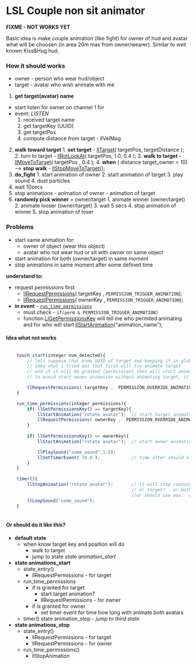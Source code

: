 # LSL Couple non sit animator

**FIXME - NOT WORKS YET**

Basic idea is make couple animation (like fight) for owner of hud and avatar
what will be choosen (in area 20m max from owner/wearer). Similar to well known 
Kiss&Hug hud.

### How it should works

  - owner - person who wear hud/object
  - target - avatar who wish animate with me
  
  1. **get target(avatar) name** 
  - start listen for owner on channel 1 for 
  - event: _LISTEN_
      1. received target name
      2. get targetKey (UUID)
      3. get targetPos 
      4. compute distance from target - llVelMag
  2. **walk toward target**
    1. **set target**  -  [llTarget](http://wiki.secondlife.com/wiki/LlTarget)(  targetPos, targetDistance );
    2. turn to target - [llRotLookAt](http://wiki.secondlife.com/wiki/LlRotLookAt)( targetPos, 1.0, 	0.4 );
    3. **walk to target** - [llMoveToTarget](http://wiki.secondlife.com/wiki/LlMoveToTarget)( targetPos , 0.4 );
    4. **when** ( distance target_owner < 10)  -->  **stop walk**  - [llStopMoveToTarget();](http://wiki.secondlife.com/wiki/LlStopMoveToTarget)
  3. **do_fight**
    1. start animation of owner
    2. start animation of target
    3. play sound 
    4. dust particles 
  4. wait 10secs
  5. stop animations
    - animation of owner
    - animation of target
  6. **randomly pick winner** = owner/target
    1. animate winner (owner/target)
    2. animate looser (owner/target)
    3. wait 5 secs
    4. stop animation of winner
    5. stop animation of loser

### Problems

  - start same animation for:
     - owner of object (wear this object)
     - avatar who not wear hud or sit with owner on same object
  - start animation for both (owner/target) in same moment 
  - stop animations in same moment after some defined time

**understand to:**

  - request permissions first
    -  [llRequestPermissions](http://wiki.secondlife.com/wiki/LlGetPermissionsKey)( targetKey , `PERMISSION_TRIGGER_ANIMATION`);
    -  [llRequestPermissions](http://wiki.secondlife.com/wiki/LlRequestPermissions)( ownerKey , `PERMISSION_TRIGGER_ANIMATION`);
  - **in event** -  [`run_time_permissions`](http://wiki.secondlife.com/wiki/Run_time_permissions)
    - must check - `if(perm & PERMISSION_TRIGGER_ANIMATION)`
    - function [LlGetPermissionsKey](http://wiki.secondlife.com/wiki/LlGetPermissionsKey) will tell me who permited animating and for who will start [llStartAnimation](http://wiki.secondlife.com/wiki/LlStartAnimation)("animation_name");


#### Idea what not works  
```javascript

    touch_start(integer num_detected){
        // lets suppose that know UUID of target and keeping it in global targetKey
        // idea what i tried was that first will try animate target 
        // and if it will be granted (permission) then will start animate owner
        // to avoid start owner animation without animating target, it would be silly

        llRequestPermissions( targetKey ,  PERMISSION_OVERRIDE_ANIMATIONS);
    }

    run_time_permissions(integer permissions){    
        if( llGetPermissionsKey() == targetKey){ 
            llStartAnimation("rotate avatar");	// start target animation  
            llRequestPermissions( ownerKey ,  PERMISSION_OVERRIDE_ANIMATIONS);                      
        }
       
        if( llGetPermissionsKey() == ownerKey){
            llStartAnimation("rotate avatar");	// start owner animation

            llPlaySound("some_sound",1.0);
            llSetTimerEvent( 10.0 );			// time after should stop animations of both             
        }
    }

    timer(){
        llStopAnimation("rotate avatar");       // it will stop running animation of owner?
                                                // or target?   or both? in same moment?
                                                //or should use way:  requestion permissions again -> in that stop
        llLoopSound("some_sound");
    }
    
```

#### Or should do it like this?
  - **default state**
    - when know target key and position will do 
      - walk to target
      - jump to state *state animation_start*
  - **state animations_start**
    - state_entry()
      - llRequestPermissions - for target
    - run_time_permissions
      - if is granted for target 
        - start target animation? 
        - llRequestPermissions - for owner
      - if is granted for owner
        - set timer event for time how long with animate both avatars
    - timer()
      state animation_stop - *jump to third state*
  - **state animations_stop**
    - state_entry()
      - llRequestPermissions - for target  
      - llRequestPermissions - for owner
    - run_time_permissions()
      - llStopAnimation
    

